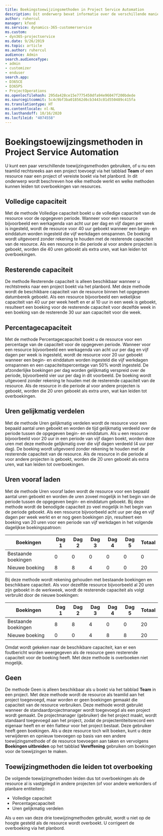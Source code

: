 ```yaml
---
title: Boekingstoewijzingsmethoden in Project Service Automation
description: Dit onderwerp bevat informatie over de verschillende manieren waarop u toewijzingen kunt boeken.
author: ruhercul
manager: kfend
ms.service: dynamics-365-customerservice
ms.custom:
- dyn365-projectservice
ms.date: 9/26/2019
ms.topic: article
ms.author: ruhercul
audience: Admin
search.audienceType:
- admin
- customizer
- enduser
search.app:
- D365CE
- D365PS
- ProjectOperations
ms.openlocfilehash: 295da428ce15e7775450dfa94e96047f200bdede
ms.sourcegitcommit: 5c4c9bf3ba018562d6cb3443c01d550489c415fa
ms.translationtype: HT
ms.contentlocale: nl-NL
ms.lasthandoff: 10/16/2020
ms.locfileid: "4074558"
---
```

# <a name="booking-allocation-methods-in-project-service-automation"></a>Boekingstoewijzingsmethoden in Project Service Automation

U kunt een paar verschillende toewijzingsmethoden gebruiken, of u nu een teamlid rechtsreeks aan een project toevoegt via het tabblad **Team** of een resource naar een project of vereiste boekt via het planbord. In dit onderwerp wordt beschreven hoe elke methode werkt en welke methoden kunnen leiden tot overboekingen van resources.

## <a name="full-capacity"></a>Volledige capaciteit 
Met de methode Volledige capaciteit boekt u de volledige capaciteit van de resource voor de opgegeven periode. Wanneer voor een resource bijvoorbeeld een werkagenda van acht uur per dag en vijf dagen per week is ingesteld, wordt de resource voor 40 uur geboekt wanneer een begin- en einddatum worden ingesteld die vijf werkdagen omspannen. De boeking wordt uitgevoerd zonder rekening te houden met de resterende capaciteit van de resource. Als een resource in die periode al voor andere projecten is geboekt, worden die 40 uren geboekt als extra uren, wat kan leiden tot overboekingen.

## <a name="remaining-capacity"></a>Resterende capaciteit
De methode Resterende capaciteit is alleen beschikbaar wanneer u rechtstreeks naar een project boekt via het planbord. Met deze methode wordt de beschikbare capaciteit van de resource binnen het opgegeven datumbereik geboekt. Als een resource bijvoorbeeld een wekelijkse capaciteit van 40 uur per week heeft en er al 10 uur in een week is geboekt, resulteert een boeking voor de resterende capaciteit voor dezelfde week in een boeking van de resterende 30 uur aan capaciteit voor die week.

## <a name="percentage-capacity"></a>Percentagecapaciteit
Met de methode Percentagecapaciteit boekt u de resource voor een percentage van de capaciteit voor de opgegeven periode. Wanneer voor een resource bijvoorbeeld een werkagenda van acht uur per dag en vijf dagen per week is ingesteld, wordt de resource voor 20 uur geboekt wanneer een begin- en einddatum worden ingesteld die vijf werkdagen omspannen en een capaciteitspercentage van 50% wordt ingesteld. De afzonderlijke boekingen per dag worden gelijkmatig verspreid over de periode, bijvoorbeeld vier uur per dag in dit voorbeeld. De boeking wordt uitgevoerd zonder rekening te houden met de resterende capaciteit van de resource. Als de resource in die periode al voor andere projecten is geboekt, worden die 20 uren geboekt als extra uren, wat kan leiden tot overboekingen.

## <a name="evenly-distribute-hours"></a>Uren gelijkmatig verdelen
Met de methode Uren gelijkmatig verdelen wordt de resource voor een bepaald aantal uren geboekt en worden de tijd gelijkmatig verdeeld over de periode tussen de opgegeven begin- en einddatum. Als u een resource bijvoorbeeld voor 20 uur in een periode van vijf dagen boekt, worden deze uren met deze methode gelijkmatig over die vijf dagen verdeeld (4 uur per dag). De boeking wordt uitgevoerd zonder rekening te houden met de resterende capaciteit van de resource. Als de resource in die periode al voor andere projecten is geboekt, worden die 20 uren geboekt als extra uren, wat kan leiden tot overboekingen.

## <a name="front-load-hours"></a>Uren vooraf laden
Met de methode Uren vooraf laden wordt de resource voor een bepaald aantal uren geboekt en worden de uren zoveel mogelijk in het begin van de periode tussen de opgegeven begin- en einddatum geboekt. Bij deze methode wordt de benodigde capaciteit zo veel mogelijk in het begin van de periode geboekt. Als een resource bijvoorbeeld acht uur per dag en vijf dagen per week werkt en er nog geen boekingen zijn, resulteert een boeking van 20 uren voor een periode van vijf werkdagen in het volgende dagelijkse boekingspatroon: 

|         Boekingen          |    Dag 1    |    Dag 2    |    Dag 3    |    Dag 4    |    Dag 5    |    Totaal    |
|---------------------------|-------------|-------------|-------------|-------------|-------------|-------------|
|    Bestaande boekingen    |    0        |    0        |    0        |    0        |    0        |    0        |
|    Nieuwe boeking          |    8        |    8        |    4        |    0        |    0        |    20       |

Bij deze methode wordt rekening gehouden met bestaande boekingen en beschikbare capaciteit. Als voor dezelfde resource bijvoorbeeld al 20 uren zijn geboekt in de werkweek, wordt de resterende capaciteit als volgt verbruikt door de nieuwe boekingen:

|   Boekingen          | Dag 1 | Dag 2 | Dag 3 | Dag 4 | Dag 5 | Totaal |
|---------------------|-------|-------|-------|-------|-------|-------|
| Bestaande boekingen | 8     | 8     | 4     | 0     | 0     | 20    |
| Nieuwe boeking       | 0     | 0     | 4     | 8     | 8     | 20    |

Omdat wordt gekeken naar de beschikbare capaciteit, kan er een foutbericht worden weergegeven als de resource geen resterende capaciteit voor de boeking heeft. Met deze methode is overboeken niet mogelijk.

## <a name="none"></a>Geen
De methode Geen is alleen beschikbaar als u boekt via het tabblad **Team** in een project. Met deze methode wordt de resource als teamlid aan het project toegevoegd, maar worden er geen boekingen gemaakt die capaciteit van de resource verbruiken. Deze methode wordt gebruikt wanneer de standaardprojectmanager wordt toegevoegd als een project wordt gemaakt. De projectmanager (gebruiker) die het project maakt, wordt standaard toegevoegd aan het project, zodat de projectentiteitsrecord een eigenaar heeft en er één fiatteur voor het project bestaat. Deze gebruiker heeft geen boekingen. Als u deze resource toch wilt boeken, kunt u deze verwijderen en opnieuw toevoegen op basis van een andere toewijzingsmethode of de resource toevoegen aan taken en vervolgens **Boekingen uitbreiden** op het tabblad **Vereffening** gebruiken om boekingen voor de toewijzingen te maken.

## <a name="allocation-methods-that-lead-to-overbooking"></a>Toewijzingmethoden die leiden tot overboeking
De volgende toewijzingmethoden leiden dus tot overboekingen als de resource al is vastgelegd in andere projecten (of voor andere werkorders of planbare entiteiten):

- Volledige capaciteit
- Percentagecapaciteit
- Uren gelijkmatig verdelen

Als u een van deze drie toewijzingmethoden gebruikt, wordt u niet op de hoogte gesteld als de resource wordt overboekt. U corrigeert de overboeking via het planbord.
